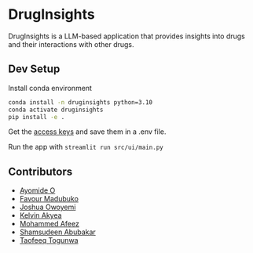 # DrugInsights

DrugInsights is a LLM-based application that provides insights into drugs and their interactions with other drugs.

## Dev Setup

Install conda environment

```bash
conda install -n druginsights python=3.10
conda activate druginsights
pip install -e .
```

Get the [access keys](https://www.notion.so/Setting-up-the-Azure-OpenAI-s-API-access-e9d1d231d2d0499694e955428005d545?pvs=4#319c86b7fd7842039137df3fe28f74880) and save them in a .env file.

Run the app with `streamlit run src/ui/main.py`

## Contributors

- [Ayomide O](https://github.com/Ayomidejoe)
- [Favour Madubuko](https://github.com/favouralgo)
- [Joshua Owoyemi](https://toluwajosh.github.io/)
- [Kelvin Akyea](https://github.com/khelvyn80)
- [Mohammed Afeez](https://github.com/NKASG)
- [Shamsudeen Abubakar](https://github.com/har-booh)
- [Taofeeq Togunwa](https://github.com/Taofeeq-T)
